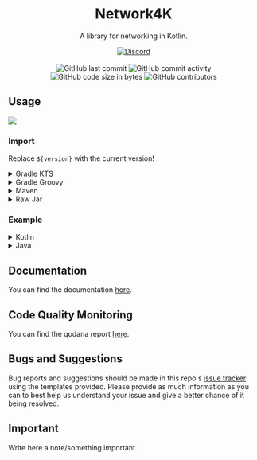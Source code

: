 <h1 align="center">Network4K</h1>

<p align="center">A library for networking in Kotlin.</p>

<div align="center">
    <a href="https://discord.gg/invite/5UmsQP4MFH"><img src="https://img.shields.io/discord/610120595765723137?logo=discord" alt="Discord"/></a>
    <br><br>
    <img src="https://img.shields.io/github/last-commit/Lyzev/Network4K" alt="GitHub last commit"/>
    <img src="https://img.shields.io/github/commit-activity/w/Lyzev/Network4K" alt="GitHub commit activity"/>
    <br>
    <img src="https://img.shields.io/github/languages/code-size/Lyzev/Network4K" alt="GitHub code size in bytes"/>
    <img src="https://img.shields.io/github/contributors/Lyzev/Network4K" alt="GitHub contributors"/>
</div>

## Usage

[![](https://jitpack.io/v/Lyzev/Network4K.svg?label=Release)](https://jitpack.io/#Lyzev/Network4K)

### Import

Replace `${version}` with the current version!

<details>
        <summary>Gradle KTS</summary>

```kt
repositories {
    maven("https://jitpack.io")
}

dependencies {
    implementation("com.github.Lyzev:Network4K:${version}")
}
```

</details>

<details>
        <summary>Gradle Groovy</summary>

```groovy
repositories {
	maven { url 'https://jitpack.io' }
}

dependencies {
    implementation 'com.github.Lyzev:Network4K:${version}'
}
```

</details>

<details>
        <summary>Maven</summary>

```xml
<repositories>
    <repository>
        <id>jitpack.io</id>
        <url>https://jitpack.io</url>
    </repository>
</repositories>

<dependencies>
    <dependency>
        <groupId>com.github.Lyzev</groupId>
        <artifactId>Network4K</artifactId>
        <version>${version}</version>
    </dependency>
</dependencies>
```

</details>

<details>
        <summary>Raw Jar</summary>

1. Go to the [release page](https://github.com/Lyzev/Network4K/releases).
2. Download Network4K-${version}.jar.
3. Add the jar to your classpath.

</details>

### Example

<details>
        <summary>Kotlin</summary>

```kt
Coming soon!
```
</details>

<details>
        <summary>Java</summary>

```java
Coming soon!
```
</details>

## Documentation

You can find the documentation [here](https://lyzev.github.io/Network4K/dokka).

## Code Quality Monitoring

You can find the qodana report [here](https://lyzev.github.io/Network4K/qodana).

## Bugs and Suggestions
Bug reports and suggestions should be made in this repo's [issue tracker](https://github.com/Lyzev/Network4K/issues) using the templates provided. Please provide as much information as you can to best help us understand your issue and give a better chance of it being resolved.

## Important
Write here a note/something important.
